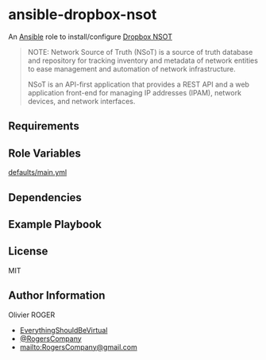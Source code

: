 # ansible-dropbox-nsot

An [Ansible](https://www.ansible.com) role to install/configure [Dropbox NSOT](https://github.com/dropbox/nsot)

> NOTE: Network Source of Truth (NSoT) is a source of truth database and
> repository for tracking inventory and metadata of network entities to ease
> management and automation of network infrastructure.
>
> NSoT is an API-first application that provides a REST API and a web
> application front-end for managing IP addresses (IPAM), network devices, and
> network interfaces.

## Requirements

## Role Variables

[defaults/main.yml](defaults/main.yml)

## Dependencies

## Example Playbook

## License

MIT

## Author Information

Olivier ROGER

-   [EverythingShouldBeVirtual](http://everythingshouldbevirtual.com)
-   [@RogersCompany](https://www.twitter.com/RogersCompany)
-   <mailto:RogersCompany@gmail.com>
